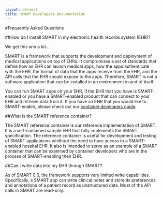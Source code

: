 ```yaml
---
layout: default
title: SMART Developers Documentation
---
```


#Frequently Asked Questions

##How do I install SMART in my electronic health records system (EHR)?

We get this one a lot...

SMART is a framework that supports the development and deployment of
medical applications on top of EHRs. It compromises a set of standards that define how an EHR
can launch medical apps, how the apps authenticate with the EHR, the format of data that
the apps receive from the EHR, and the API calls that the EHR should expose to the apps. 
Therefore, SMART is not a software application that can be installed in an environment in and
of itself.

You can run SMART apps on your EHR, if the EHR that you have is SMART-enabled or you have a
SMART-enabled product that can connect to your EHR and retrieve data from it. If you have
an EHR that you would like to SMART-enable, please check out our
[container developers guide](container/).

##What is the SMART reference container?

The SMART reference container is our reference implementation of SMART. It is a self-contained
sample EHR that fully implements the SMART specification. The reference container is useful
for development and testing of SMART applications whithout the need to have access to a
SMART-enabled hospital EHR. It also is intended to serve as an example of a SMART container
that can be examined by container developers who are in the process of SMART-enabling their
EHR.

##Can I write data into my EHR through SMART?

As of SMART 0.6, the framework supports very limited write capabilities. Specifically,
a SMART app can write clinical notes and store its preferences and annotations of a patient
record as unstructured data. Most of the API calls in SMART are read-only.